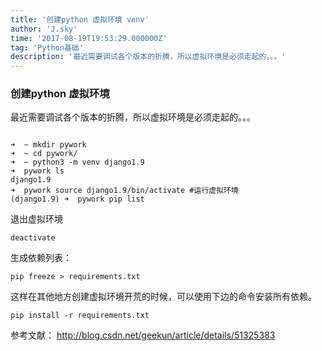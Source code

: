 ```yaml
---
title: '创建python 虚拟环境 venv'
author: 'J.sky'
time: '2017-08-19T19:53:29.000000Z'
tag: 'Python基础'
description: '最近需要调试各个版本的折腾，所以虚拟环境是必须走起的。。。'
---
```


### 创建python 虚拟环境

最近需要调试各个版本的折腾，所以虚拟环境是必须走起的。。。
<pre><code>
➜  ~ mkdir pywork
➜  ~ cd pywork/
➜  ~ python3 -m venv django1.9
➜  pywork ls
django1.9
➜  pywork source django1.9/bin/activate #运行虚拟环境
(django1.9) ➜  pywork pip list
</code></pre>

退出虚拟环境

    deactivate

生成依赖列表：

    pip freeze > requirements.txt

这样在其他地方创建虚拟环境开荒的时候，可以使用下边的命令安装所有依赖。

    pip install -r requirements.txt




参考文献：
http://blog.csdn.net/geekun/article/details/51325383